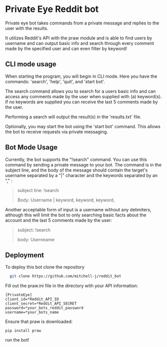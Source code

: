 
# Private Eye Reddit bot

Private eye bot takes commands from a private message and replies to the user with the results.

It utilizes Reddit's API with the praw module and is able to find users by username and can output basic info and search through every comment made by the specified user and can even filter by keyword!

## CLI mode usage

When starting the program, you will begin in CLI mode. Here you have the commands: 'search', 'help', 'quit', and 'start bot'.

The search command allows you to search for a users basic info and can access any comments made by the user when supplied with (a) keyword(s). If no keywords are supplied you can receive the last 5 comments made by the user.

Performing a search will output the result(s) in the 'results.txt' file.

Optionally, you may start the bot using the 'start bot' command.  This allows the bot to receive requests via private messaging.

## Bot Mode Usage

Currently, the bot supports the "!search" command. You can use this command by sending a private message to your bot. The command is in the subject line, and the body of the message should contain the target's username separated by a "|" character and the keywords separated by an "," :

>subject line: !search
>
>Body: Username | keyword, keyword, keyword,

Another acceptable form of input is a username without any delimiters, although this will limit the bot to only searching basic facts about the account and the last 5 comments made by the user:

>subject: !search
>
>body: Userneame



## Deployment

To deploy this bot clone the repository

```bash
  git clone https://github.com/mitchell-j/reddit_bot
```

Fill out the praw.ini file in the directory with your API information:

```
[PrivateEye]
client_id=*Reddit_API_ID
client_secret=*Reddit_API_SECRET
password=*your_bots_reddit_password
username=*your_bots_name
```

Ensure that praw is downloaded:

```
pip install praw
```

run the bot!
